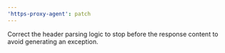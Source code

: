 ```yaml
---
'https-proxy-agent': patch
---
```


Correct the header parsing logic to stop before the response content to avoid generating an exception.
